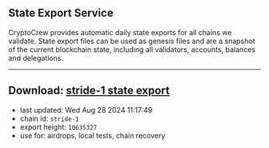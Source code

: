 ## State Export Service
CryptoCrew provides automatic daily state exports for all chains we validate. State export files can be used as genesis files and are a snapshot of the current blockchain state, including all validators, accounts, balances and delegations.

---
**Download: [stride-1 state export](https://dl-eu2.ccvalidators.com/SERVICE/stride/stride-1_export_10635327.json)**
---

- last updated: Wed Aug 28 2024 11:17:49
- chain id: `stride-1`
- export height: `10635327`
- use for: airdrops, local tests, chain recovery
